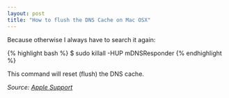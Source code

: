 ```yaml
---
layout: post
title: "How to flush the DNS Cache on Mac OSX"
---
```

Because otherwise I always have to search it again:

{% highlight bash %}
$ sudo killall -HUP mDNSResponder
{% endhighlight %}

This command will reset (flush) the DNS cache.  

*Source: [Apple Support](http://support.apple.com/kb/HT5343)*
